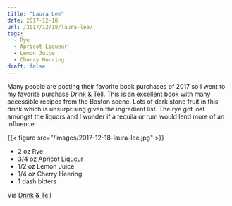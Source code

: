 ```yaml
---
title: "Laura Lee"
date: 2017-12-18
url: /2017/12/18/laura-lee/
tags:
  - Rye
  - Apricot Liqueur
  - Lemon Juice
  - Cherry Herring
draft: false
---
```


Many people are posting their favorite book purchases of 2017 so I went to my favorite purchase [Drink & Tell](https://www.amazon.com/Drink-Tell-Boston-Cocktail-Book/dp/0988281805/). This is an excellent book with many accessible recipes from the Boston scene. Lots of dark stone fruit in this drink which is unsurprising given the ingredient list. The rye got lost amongst the liquors and I wonder if a tequila or rum would lend more of an influence.

{{< figure src="/images/2017-12-18-laura-lee.jpg" >}}

* 2 oz Rye
* 3/4 oz Apricot Liqueur
* 1/2 oz Lemon Juice
* 1/4 oz Cherry Heering
* 1 dash bitters

Via [Drink & Tell](https://www.amazon.com/Drink-Tell-Boston-Cocktail-Book/dp/0988281805/)

